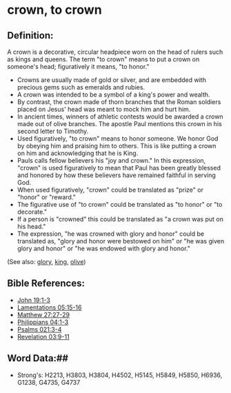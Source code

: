 # crown, to crown #

## Definition: ##

A crown is a decorative, circular headpiece worn on the head of rulers such as kings and queens. The term "to crown" means to put a crown on someone's head; figuratively it means, "to honor."

* Crowns are usually made of gold or silver, and are embedded with precious gems such as emeralds and rubies.
* A crown was intended to be a symbol of a king's power and wealth.
* By contrast, the crown made of thorn branches that the Roman soldiers placed on Jesus' head was meant to mock him and hurt him.
* In ancient times, winners of athletic contests would be awarded a crown made out of olive branches. The apostle Paul mentions this crown in his second letter to Timothy.
* Used figuratively, "to crown" means to honor someone. We honor God by obeying him and praising him to others. This is like putting a crown on him and acknowledging that he is King.
* Pauls calls fellow believers his "joy and crown." In this expression, "crown" is used figuratively to mean that Paul has been greatly blessed and honored by how these believers have remained faithful in serving God.
* When used figuratively, "crown" could be translated as "prize" or "honor" or "reward."
* The figurative use of "to crown" could be translated as "to honor" or "to decorate."
* If a person is "crowned" this could be translated as "a crown was put on his head."
* The expression, "he was crowned with glory and honor" could be translated as, "glory and honor were bestowed on him" or "he was given glory and honor" or "he was endowed with glory and honor."

(See also: [glory](../kt/glory.md), [king](../other/king.md), [olive](../other/olive.md))

## Bible References: ##

* [John 19:1-3](rc://en/tn/help/jhn/19/01)
* [Lamentations 05:15-16](rc://en/tn/help/lam/05/15)
* [Matthew 27:27-29](rc://en/tn/help/mat/27/27)
* [Philippians 04:1-3](rc://en/tn/help/php/04/01)
* [Psalms 021:3-4](rc://en/tn/help/psa/021/003)
* [Revelation 03:9-11](rc://en/tn/help/rev/03/09)

## Word Data:##

* Strong's: H2213, H3803, H3804, H4502, H5145, H5849, H5850, H6936, G1238, G4735, G4737


